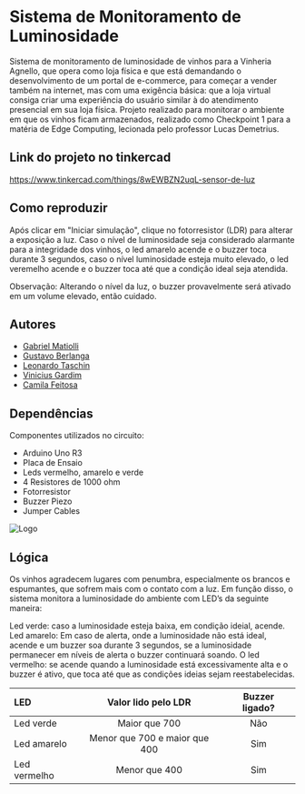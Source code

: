
# Sistema de Monitoramento de Luminosidade

Sistema de monitoramento de luminosidade de vinhos para a Vinheria Agnello, que opera como loja física e que está demandando o desenvolvimento de um portal de e-commerce, para começar a vender também na internet, mas com uma exigência básica: que a loja virtual consiga criar uma experiência do usuário similar à do atendimento presencial em sua loja física. Projeto realizado para monitorar o ambiente em que os vinhos ficam armazenados, realizado como Checkpoint 1 para a matéria de Edge Computing, lecionada pelo professor Lucas Demetrius.

## Link do projeto no tinkercad
https://www.tinkercad.com/things/8wEWBZN2uqL-sensor-de-luz

## Como reproduzir

Após clicar em "Iniciar simulação", clique no fotorresistor (LDR) para alterar a exposição a luz. Caso o nível de luminosidade seja considerado alarmante para a integridade dos vinhos, o led amarelo acende e o buzzer toca durante 3 segundos, caso o nível luminosidade esteja muito elevado, o led veremelho acende e o buzzer toca até que a condição ideal seja atendida.

Observação: Alterando o nível da luz, o buzzer provavelmente será ativado em um volume elevado, então cuidado. 

## Autores

- [Gabriel Matiolli](https://www.github.com/m4tiolli)
- [Gustavo Berlanga](https://www.github.com/berla1)
- [Leonardo Taschin](https://www.github.com/LeoTaschin)
- [Vinicius Gardim](https://www.github.com/gardim1)
- [Camila Feitosa](https://github.com/camfeitosa)

## Dependências

Componentes utilizados no circuito:

- Arduino Uno R3
- Placa de Ensaio
- Leds vermelho, amarelo e verde
- 4 Resistores de 1000 ohm
- Fotorresistor
- Buzzer Piezo
- Jumper Cables
    
![Logo](https://gcdnb.pbrd.co/images/zIZlq7SC5Rjw.png?o=1)

## Lógica

Os vinhos agradecem lugares com penumbra, especialmente os brancos e espumantes, que sofrem mais com o contato com a luz. Em função disso, o sistema monitora a luminosidade do ambiente com LED’s da seguinte maneira:

Led verde: caso a luminosidade esteja baixa, em condição ideial, acende.
Led amarelo:  Em caso de alerta, onde a luminosidade não está ideal, acende e um buzzer soa durante 3 segundos, se a luminosidade permanecer em níveis de alerta o buzzer continuará soando. 
O led vermelho: se acende quando a luminosidade está excessivamente alta e o buzzer é ativo, que toca até que as condições ideias sejam reestabelecidas.

| LED | Valor lido pelo LDR | Buzzer ligado? |
|:----| :-----------------: | :------------: |
|Led verde| Maior que 700 | Não |
|Led amarelo|Menor que 700 e maior que 400| Sim |
|Led vermelho| Menor que 400 | Sim |
